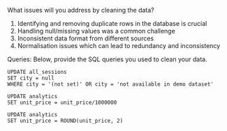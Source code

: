 What issues will you address by cleaning the data?
1. Identifying and removing duplicate rows in the database is crucial
2. Handling null/missing values was a common challenge
3. Inconsistent data format from different sources
4. Normalisation issues which can lead to redundancy and inconsistency




Queries:
Below, provide the SQL queries you used to clean your data.

```
UPDATE all_sessions
SET city = null
WHERE city = '(not set)' OR city = 'not available in demo dataset'

UPDATE analytics
SET unit_price = unit_price/1000000

UPDATE analytics
SET unit_price = ROUND(unit_price, 2)
```